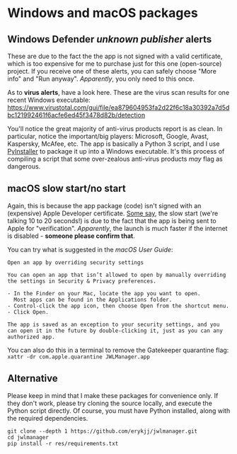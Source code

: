 # Windows and macOS packages

## **Windows Defender** *unknown publisher* alerts

These are due to the fact the the app is not signed with a valid certificate, which is too expensive for me to purchase just for this one (open-source) project. If you receive one of these alerts, you can safely choose "More info" and "Run anyway". *Apparently*, you only need to this once.

As to **virus alerts**, have a look here. These are the virus scan results for one recent Windows executable: https://www.virustotal.com/gui/file/ea879604953fa2d22f6c18a30392a7d5dbc121992461f6acfe6ed45f3478d82b/detection

You'll notice the great majority of anti-virus products report is as clean. In particular, notice the important/big players: Microsoft, Google, Avast, Kaspersky, McAfee, etc. The app is basically a Python 3 script, and I use [PyInstaller](https://pyinstaller.org/en/stable/) to package it up into a Windows executable. It's this process of compiling a script that some over-zealous anti-virus products *may* flag as dangerous.

## **macOS** slow start/no start

Again, this is because the app package (code) isn't signed with an (expensive) Apple Developer certificate. [Some say](https://forums.macrumors.com/threads/big-sur-apps-slow-to-launch.2279325/post-29855622), the slow start (we're talking 10 to 20 seconds!) is due to the fact that the app is being sent to Apple for "verification". *Apparently*, the launch is much faster if the internet is disabled - **someone please confirm that**.

You can try what is suggested in the *macOS User Guide*:
```
Open an app by overriding security settings

You can open an app that isn’t allowed to open by manually overriding the settings in Security & Privacy preferences.

- In the Finder on your Mac, locate the app you want to open.
  Most apps can be found in the Applications folder.
- Control-click the app icon, then choose Open from the shortcut menu.
- Click Open.

The app is saved as an exception to your security settings, and you can open it in the future by double-clicking it, just as you can any authorized app.
```

You can also do this in a terminal to remove the Gatekeeper quarantine flag: `xattr -dr com.apple.quarantine JWLManager.app`

## Alternative

Please keep in mind that I make these packages for convenience only. If they don't work, please try cloning the source locally, and execute the Python script directly. Of course, you must have Python installed, along with the required dependencies.
```
git clone --depth 1 https://github.com/erykjj/jwlmanager.git
cd jwlmanager
pip install -r res/requirements.txt
```